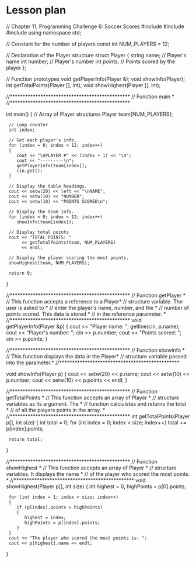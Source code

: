 # Lesson plan
  // Chapter 11, Programming Challenge 6: Soccer Scores
  #include <iostream>
  #include <string>
  #include <iomanip>
  using namespace std;

  // Constant for the number of players
  const int NUM_PLAYERS = 12;

  // Declaration of the Player structure
  struct Player
  {
     string name;      // Player's name
     int number;       // Player's number
     int points;       // Points scored by the player
  };

  // Function prototypes
  void getPlayerInfo(Player &);
  void showInfo(Player);
  int  getTotalPoints(Player [], int);
  void showHighest(Player [], int);

  //***********************************************
  // Function main                                *
  //***********************************************

  int main()
  {
     // Array of Player structures
     Player team[NUM_PLAYERS];

     // Loop counter
     int index;

     // Get each player's info.
     for (index = 0; index < 12; index++)
     {
        cout << "\nPLAYER #" << (index + 1) << "\n";
        cout << "---------\n";
        getPlayerInfo(team[index]);
        cin.get();
     }

     // Display the table headings.
     cout << setw(20) << left << "\nNAME";
     cout << setw(10) << "NUMBER";
     cout << setw(10) << "POINTS SCORED\n";

     // Display the team info.
     for (index = 0; index < 12; index++)
        showInfo(team[index]);

     // Display total points
     cout << "TOTAL POINTS: "
          << getTotalPoints(team, NUM_PLAYERS)
          << endl;

     // Display the player scoring the most points.
     showHighest(team, NUM_PLAYERS);

     return 0;
  }

  //***********************************************
  // Function getPlayer                           *
  // This function accepts a reference to a Player*
  // structure variable. The user is asked to     *
  // enter the player's name, number, and the     *
  // number of points scored. This data is stored *
  // in the reference parameter.                  *
  //***********************************************
  void getPlayerInfo(Player &p)
  {
     cout << "Player name: ";
     getline(cin, p.name);
     cout << "Player's number: ";
     cin >> p.number;
     cout << "Points scored: ";
     cin >> p.points;
  }

  //***********************************************
  // Function showInfo                            *
  // This function displays the data in the Player*
  // structure variable passed into the parameter.*
  //***********************************************

  void showInfo(Player p)
  {
     cout << setw(20) << p.name;
     cout << setw(10) << p.number;
     cout << setw(10) << p.points << endl;
  }

  //***********************************************
  // Function getTotalPoints                      *
  // This function accepts an array of Player     *
  // structure variables as its argument. The     *
  // function calciulates and returns the total   *
  // of all the players points in the array.      *
  //***********************************************
  int getTotalPoints(Player p[], int size)
  {
     int total = 0;
     for (int index = 0; index < size; index++)
        total += p[index].points;

     return total;
  }

  //***********************************************
  // Function showHighest                         *
  // This function accepts an array of Player     *
  // structure variables. It displays the name    *
  // of the player who scored the most points.    *
  //***********************************************
  void showHighest(Player p[], int size)
  {
     int highest = 0, highPoints = p[0].points;

     for (int index = 1; index < size; index++)
     {
        if (p[index].points > highPoints)
        {
           highest = index;
           highPoints = p[index].points;
        }
     }
     cout << "The player who scored the most points is: ";
     cout << p[highest].name << endl;
  }
